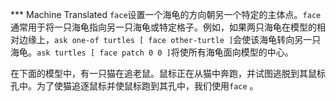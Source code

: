 ﻿*** Machine Translated
`face`设置一个海龟的方向朝另一个特定的主体点。`face`通常用于将一只海龟指向另一只海龟或特定格子。例如，如果两只海龟在模型的相对边缘上，`ask one-of turtles [ face other-turtle ]`会使该海龟转向另一只海龟。`ask turtles [ face patch 0 0 ]`将使所有海龟面向模型的中心。

在下面的模型中，有一只猫在追老鼠。鼠标正在从猫中奔跑，并试图逃脱到其鼠标孔中。为了使猫追逐鼠标并使鼠标跑到其孔中，我们使用`face` 。